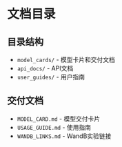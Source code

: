 # 文档目录

## 目录结构
- `model_cards/` - 模型卡片和交付文档
- `api_docs/` - API文档
- `user_guides/` - 用户指南

## 交付文档
- `MODEL_CARD.md` - 模型交付卡片
- `USAGE_GUIDE.md` - 使用指南
- `WANDB_LINKS.md` - WandB实验链接
